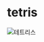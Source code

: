 # tetris
![테트리스](https://github.com/khm1754/tetris/assets/94165276/5f27fce9-6ac5-474e-a166-e0142dc7c85c)
